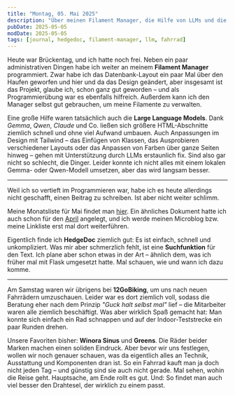 ```yaml
---
title: "Montag, 05. Mai 2025"
description: "Über meinen Filament Manager, die Hilfe von LLMs und die Suche nach neuen Fahrrädern"
pubDate: 2025-05-05
modDate: 2025-05-05
tags: [journal, hedgedoc, filament-manager, llm, fahrrad]
---
```


Heute war Brückentag, und ich hatte noch frei.
Neben ein paar administrativen Dingen habe ich weiter an meinem **Filament Manager** programmiert.
Zwar habe ich das Datenbank-Layout ein paar Mal über den Haufen geworfen und hier und da das Design geändert,
aber insgesamt ist das Projekt, glaube ich, schon ganz gut geworden – und als Programmierübung war es ebenfalls hilfreich.
Außerdem kann ich den Manager selbst gut gebrauchen, um meine Filamente zu verwalten.

Eine große Hilfe waren tatsächlich auch die **Large Language Models**.
Dank _Gemma_, _Qwen_, _Claude_ und Co. ließen sich größere HTML-Abschnitte ziemlich schnell und ohne viel Aufwand umbauen.
Auch Anpassungen im Design mit Tailwind – das Einfügen von Klassen, das Ausprobieren verschiedener Layouts oder das Anpassen von Farben über ganze Seiten hinweg – gehen mit Unterstützung durch LLMs erstaunlich fix.
Sind also gar nicht so schlecht, die Dinger.
Leider konnte ich nicht alles mit einem lokalen Gemma- oder Qwen-Modell umsetzen,
aber das wird langsam besser.

---

Weil ich so vertieft im Programmieren war, habe ich es heute allerdings nicht geschafft, einen Beitrag zu schreiben.
Ist aber nicht weiter schlimm.

Meine Monatsliste für Mai findet man [hier](https://docs.zn80.net/s/LISRs07NL).
Ein ähnliches Dokument hatte ich auch schon für den [April](https://docs.zn80.net/s/xHHQyiypE) angelegt,
und ich werde meinen Microblog bzw. meine Linkliste erst mal dort weiterführen.

Eigentlich finde ich **HedgeDoc** ziemlich gut:
Es ist einfach, schnell und unkompliziert.
Was mir aber schmerzlich fehlt, ist eine **Suchfunktion** für den Text.
Ich plane aber schon etwas in der Art – ähnlich dem, was ich früher mal mit Flask umgesetzt hatte.
Mal schauen, wie und wann ich dazu komme.

---

Am Samstag waren wir übrigens bei **12GoBiking**, um uns nach neuen Fahrrädern umzuschauen.
Leider war es dort ziemlich voll, sodass die Beratung eher nach dem Prinzip _"Guck halt selbst mal"_ lief – die Mitarbeiter waren alle ziemlich beschäftigt.
Was aber wirklich Spaß gemacht hat: Man konnte sich einfach ein Rad schnappen und auf der Indoor-Teststrecke ein paar Runden drehen.

Unsere Favoriten bisher: **Winora Sinus** und **Greens**. Die Räder beider Marken machen einen soliden Eindruck.
Aber bevor wir uns festlegen, wollen wir noch genauer schauen, was da eigentlich alles an Technik, Ausstattung und Komponenten dran ist.
So ein Fahrrad kauft man ja doch nicht jeden Tag – und günstig sind sie auch nicht gerade.
Mal sehen, wohin die Reise geht. Hauptsache, am Ende rollt es gut.
Und: So findet man auch viel besser den Drahtesel, der wirklich zu einem passt.
